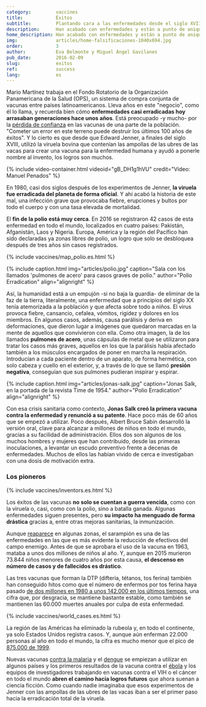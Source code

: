 ```yaml
---
category:         vaccines
title:            Éxitos
subtitle:         Plantando cara a las enfermedades desde el siglo XVIII
description:      Han acabado con enfermedades y están a punto de aniquilar otras. Repasamos los logros de las vacunas y sus protagonistas
home_description: Han acabado con enfermedades y están a punto de aniquilar otras. Repasamos los logros de las vacunas y sus protagonistas
img:              articles/home-falsificaciones-1040x694.jpg
order:            3
author:           Eva Belmonte y Miguel Ángel Gavilanes
pub_date:         2016-02-09
slug:             exitos
ref:              success
lang:             es
---
```



<div class="container page-content" markdown="1">
  <div class="page-content-container" markdown="1">

Mario Martínez trabaja en el Fondo Rotatorio de la Organización Panamericana de la Salud (OPS), un sistema de compra conjunta de vacunas entre países latinoamericanos. Lleva años en este "negocio", como él lo llama, y recuerda bien cómo **enfermedades casi erradicadas hoy arrasaban generaciones hace unos años**. Está preocupado -y mucho- por la [pérdida de confianza](vaccines/antivacunas) en las vacunas de una parte de la población. "Cometer un error en este terreno puede destruir los últimos 100 años de éxitos". Y lo cierto es que desde que Edward Jenner, a finales del siglo XVIII, utilizó la viruela bovina que contenían las ampollas de las ubres de las vacas para crear una vacuna para la enfermedad humana y ayudó a ponerle nombre al invento, los logros son muchos. 

<div class="container-right">
{% include video-container.html videoid="gB_DH1g1hVU" credit="Vídeo: Manuel Penados" %}
</div>

En 1980, casi dos siglos después de los experimentos de Jenner, **la viruela fue erradicada del planeta de forma oficial**. Y ahí acabó la historia de este mal, una infección grave que provocaba fiebre, erupciones y bultos por todo el cuerpo y con una tasa elevada de mortalidad. 

El **fin de la polio está muy cerca**. En 2016 se registraron 42 casos de esta enfermedad en todo el mundo, localizados en cuatro países: Pakistán, Afganistán, Laos y Nigeria. Europa, América y la región del Pacífico han sido declaradas ya zonas libres de polio, un logro que solo se desbloquea después de tres años sin casos registrados. 

{% include vaccines/map_polio.es.html %}

{% include caption.html img="articles/polio.jpg" caption="Sala con los llamados 'pulmones de acero' para casos graves de polio." author="Polio Erradication" align="alignright" %}

Así, la humanidad está a un empujón -si no baja la guardia- de eliminar de la faz de la tierra, literalmente, una enfermedad que a principios del siglo XX tenía atemorizada a la población y que afecta sobre todo a niños. El virus provoca fiebre, cansancio, cefalea, vómitos, rigidez y dolores en los miembros. En algunos casos, además, causa parálisis y deriva en deformaciones, que dieron lugar a imágenes que quedaron marcadas en la mente de aquellos que convivieron con ella. Como otra imagen, la de los llamados **pulmones de acero**, unas cápsulas de metal que se utilizaron para tratar los casos más graves, aquellos en los que la parálisis había afectado también a los músculos encargados de poner en marcha la respiración. Introducían a cada paciente dentro de un aparato, de forma hermética, con solo cabeza y cuello en el exterior, y, a través de lo que se llamó **presión negativa**, conseguían que sus pulmones pudieran inspirar y espirar. 

{% include caption.html img="articles/jonas-salk.jpg" caption="Jonas Salk, en la portada de la revista Time de 1954." author="Polio Erradication" align="alignright" %}

Con esa crisis sanitaria como contexto, **Jonas Salk creó la primera vacuna contra la enfermedad y renunció a su patente**. Hace poco más de 60 años que se empezó a utilizar. Poco después, Albert Bruce Sabin desarrolló la versión oral, clave para alcanzar a millones de niños en todo el mundo, gracias a su facilidad de administración. Ellos dos son algunos de los muchos hombres y mujeres que han contribuido, desde las primeras inoculaciones, a levantar un escudo preventivo frente a decenas de enfermedades. Muchos de ellos las habían vivido de cerca e investigaban con una dosis de motivación extra.

<div style="clear: both"></div>

### Los pioneros

{% include vaccines/inventors.es.html %}

Los éxitos de las vacunas **no solo se cuentan a guerra vencida**, como con la viruela o, casi, como con la polio, sino a batalla ganada. Algunas enfermedades siguen presentes, pero **su impacto ha menguado de forma drástica** gracias a, entre otras mejoras sanitarias, la inmunización. 

Aunque [reaparece](vaccines/antivacunas) en algunas zonas, el sarampión es una de las enfermedades en las que es más evidente la reducción de efectivos del campo enemigo. Antes de que se aprobara el uso de la vacuna en 1963, mataba a unos dos millones de niños al año. Y, aunque en 2015 murieron 73.844 niños menores de cuatro años por esta causa, **el descenso en número de casos y de fallecidos es drástico**. 

Las tres vacunas que forman la DTP (difteria, tétanos, tos ferina) también han conseguido hitos como que el número de enfermos por tos ferina haya pasado [de dos millones en 1980 a unos 142.000 en los últimos tiempos](http://www.who.int/immunization/monitoring_surveillance/data/gs_gloprofile.pdf), una cifra que, por desgracia, se mantiene bastante estable, como también se mantienen las 60.000 muertes anuales por culpa de esta enfermedad. 

{% include vaccines/world_cases.es.html %}

La región de las Américas ha eliminado la rubeola y, en todo el continente, ya solo Estados Unidos registra casos. Y, aunque aún enferman 22.000 personas al año en todo el mundo, la cifra es mucho menor que el pico de [875.000 de 1999](http://www.who.int/immunization/monitoring_surveillance/data/gs_gloprofile.pdf). 

Nuevas vacunas [contra la malaria](http://www.who.int/immunization/research/development/malaria_vaccine_qa/en/) y el [dengue](http://www.who.int/immunization/research/development/dengue_q_and_a/en/) se empiezan a utilizar en algunos países y los primeros resultados de la vacuna contra el [ébola](http://www.who.int/mediacentre/news/releases/2016/ebola-vaccine-results/en/) y los equipos de investigadores trabajando en vacunas contra el VIH o el cáncer en todo el mundo **abren el camino hacia logros futuros** que ahora suenan a ciencia ficción. Como cuando nadie imaginaba que esos experimentos de Jenner con las ampollas de las ubres de las vacas iban a ser el primer paso hacia la erradicación total de la viruela.

  </div>
</div>